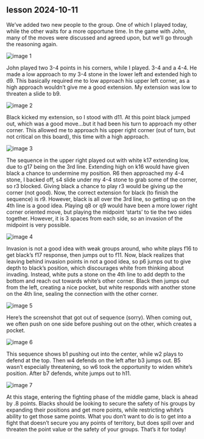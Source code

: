 
## lesson 2024-10-11

We’ve added two new people to the group.  One of which I played today, while the other waits for a more opportune time.  In the game with John, many of the moves were discussed and agreed upon, but we’ll go through the reasoning again.

![image 1](images/igo-20241011-1.jpg)

John played two 3-4 points in his corners, while I played. 3-4 and a 4-4.  He made a low approach to my 3-4 stone in the lower left and extended high to d9.  This basically required me to low approach his  upper left corner, as a high approach wouldn’t give me a good extension.  My extension was low to threaten a slide to b9.

![image 2](images/igo-20241011-2.jpg)

Black kicked my extension, so I stood with d11.  At this point black jumped out, which was a good move…but it had been his turn to approach my other corner.  This allowed me to approach his upper right corner (out of turn, but not critical on this board), this time with a high approach.

![image 3](images/igo-20241011-3.jpg)

The sequence in the upper right played out with white k17 extending low, due to g17 being on the 3rd line.  Extending high on k16 would have given black a chance to undermine my position.  R6 then approached my 4-4 stone, I backed off, s4 slide under my 4-4 stone to grab some of the corner, so r3 blocked.  Giving black a chance to play r3 would be giving up the corner (not good).  Now, the correct extension for black (to finish the sequence) is r9.  However, black is all over the 3rd line, so getting up on the 4th line is a good idea.  Playing q8 or q9 would have been a more lower right corner oriented move, but playing the midpoint ‘starts’ to tie the two sides together.  However, it is 3 spaces from each side, so an invasion of the midpoint is very possible.

![image 4](images/igo-20241011-4.jpg)

Invasion is not a good idea with weak groups around, who white plays f16 to get black’s f17 response, then jumps out to f11.  Now, black realizes that leaving behind invasion points in not a good idea, so p6 jumps out to give depth to black’s position, which discourages white from thinking about invading.  Instead, white puts a stone on the 4th line to add depth to the bottom and reach out towards white’s other corner.  Black then jumps out from the left, creating a nice pocket, but white responds with another stone on the 4th line, sealing the connection with the other corner.

![image 5](images/igo-20241011-5.jpg)

Here’s the screenshot that got out of sequence (sorry).  When coming out, we often push on one side before pushing out on the other, which creates a pocket.

![image 6](images/igo-20241011-6.jpg)

This sequence shows b1 pushing out into the center, while w2 plays to defend at the top.  Then w4 defends on the left after b3 jumps out.  B5 wasn’t especially threatening, so w6 took the opportunity to widen white’s position.  After b7 defends, white jumps out to h11.

![image 7](images/igo-20241011-7.jpg)

At this stage, entering the fighting phase of the middle game, black is ahead by .8 points.  Blacks should be looking to secure the safety of his groups by expanding their positions and get more points, while restricting white’s ability to get those same points.  What you don’t want to do is to get into a fight that doesn’t secure you any points of territory, but does spill over and threaten the point value or the safety of your groups.  That’s it for today!

